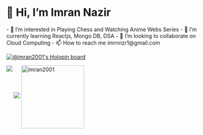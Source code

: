 

<h1><align="Center">👋 Hi, I’m Imran Nazir</align></h1>
- 👀 I’m interested in Playing Chess and Watching Anime Webs Series
- 🌱 I’m currently learning Reactjs, Mongo DB, DSA
- 💞️ I’m looking to collaborate on Cloud Computing
- 📫 How to reach me imrnnzr1@gmail.com

<!---
imran2001/imran2001 is a ✨ special ✨ repository because its `README.md` (this file) appears on your GitHub profile.
You can click the Preview link to take a look at your changes.
--->
[![@imran2001's Holopin board](https://holopin.me/imran2001)](https://holopin.io/@imran2001)

<img src="https://github-readme-stats.vercel.app/api?username=imran2001&show_icons=true&theme=dark"/>
<img align="left" src="https://github-readme-stats.vercel.app/api/top-langs/?username=imran2001&layout=compact&theme=dark"/><img height=165px align="center"  src="https://github-readme-streak-stats.herokuapp.com/?user=imran2001&layout=compact&theme=dark" alt="imran2001"/>
<br>


